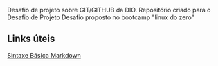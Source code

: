 Desafio de projeto sobre GIT/GITHUB da DIO. 
Repositório criado para o Desafio de Projeto
Desafio proposto no bootcamp "linux do zero"

## Links úteis
[Sintaxe Básica Markdown](https://www.markdownguide.org/basic-syntax/) 
